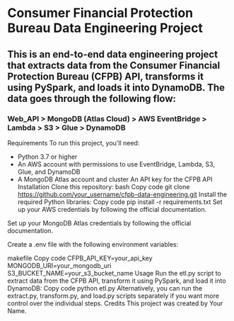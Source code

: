 # Consumer Financial Protection Bureau Data Engineering Project

## This is an end-to-end data engineering project that extracts data from the Consumer Financial Protection Bureau (CFPB) API, transforms it using PySpark, and loads it into DynamoDB. The data goes through the following flow:

### Web_API > MongoDB (Atlas Cloud) > AWS EventBridge > Lambda > S3 > Glue > DynamoDB

Requirements
To run this project, you'll need:

- Python 3.7 or higher
- An AWS account with permissions to use EventBridge, Lambda, S3, Glue, and DynamoDB
- A MongoDB Atlas account and cluster
An API key for the CFPB API
Installation
Clone this repository:
bash
Copy code
git clone https://github.com/your_username/cfpb-data-engineering.git
Install the required Python libraries:
Copy code
pip install -r requirements.txt
Set up your AWS credentials by following the official documentation.

Set up your MongoDB Atlas credentials by following the official documentation.

Create a .env file with the following environment variables:

makefile
Copy code
CFPB_API_KEY=your_api_key
MONGODB_URI=your_mongodb_uri
S3_BUCKET_NAME=your_s3_bucket_name
Usage
Run the etl.py script to extract data from the CFPB API, transform it using PySpark, and load it into DynamoDB:
Copy code
python etl.py
Alternatively, you can run the extract.py, transform.py, and load.py scripts separately if you want more control over the individual steps.
Credits
This project was created by Your Name.
